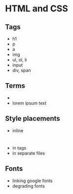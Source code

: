 # HTML and CSS

## Tags

* h1
* p 
* a 
* img
* ul, ol, li
* input
* div, span

## Terms

* <!-- comments -->
* lorem ipsum text

## Style placements

* inline <h1 style="color: blue"></h1>
* in tags <style></style>
* in separate files <link>

## Fonts

* linking google fonts
* degrading fonts